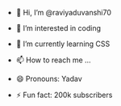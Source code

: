 - 👋 Hi, I’m @raviyaduvanshi70
- 👀 I’m interested in coding
- 🌱 I’m currently learning CSS
  
- 📫 How to reach me ...
- 😄 Pronouns: Yadav
- ⚡ Fun fact: 200k subscribers

<!---
raviyaduvanshi70/raviyaduvanshi70 is a ✨ special ✨ repository because its `README.md` (this file) appears on your GitHub profile.
You can click the Preview link to take a look at your changes.
--->
